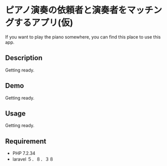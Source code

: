 <!--<p align="center"><img src="https://res.cloudinary.com/dtfbvvkyp/image/upload/v1566331377/laravel-logolockup-cmyk-red.svg" width="400"></p>-->

# ピアノ演奏の依頼者と演奏者をマッチングするアプリ(仮)
If you want to play the piano somewhere, you can find this place to use this app.

## Description
Getting ready.

## Demo
Getting ready.

## Usage
Getting ready.

## Requirement
- PHP 7.2.34
- laravel ５．８．３８
